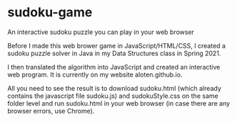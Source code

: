 # sudoku-game
An interactive sudoku puzzle you can play in your web browser

Before I made this web brower game in JavaScript/HTML/CSS, I created a sudoku puzzle solver in Java in my Data Structures class in Spring 2021.

I then translated the algorithm into JavaScript and created an interactive web program. It is currently on my website aloten.github.io.

All you need to see the result is to download sudoku.html (which already contains the javascript file sudoku.js) and sudokuStyle.css on the same folder level and run sudoku.html in your web browser (in case there are any browser errors, use Chrome).
